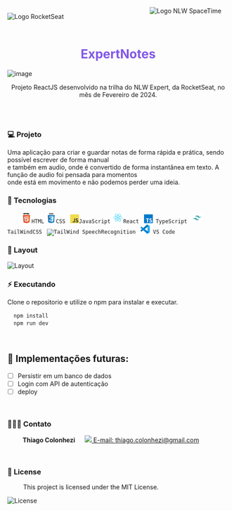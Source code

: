 <!--Banner session-->
<p>
  <img src="https://i.postimg.cc/HnHjH416/rocketseat-logo.png" alt="Logo RocketSeat" width="200" align="left" style="padding-top:13px">
  <img src="https://i.postimg.cc/m2pHLtyQ/nlw-expert.png" alt="Logo NLW SpaceTime" tittle="Logo NLW Expert" width="180" align="right">
</p>
<br><br><br>
<!--About session-->
<h1 align="center" style="color:#8257e6">ExpertNotes</h1>

![image](https://github.com/tcolonhezi/nlw-expert-notes/assets/67389119/75135317-e0a5-4158-9ab9-a2603283092e)

<p align="center">
  Projeto ReactJS desenvolvido na trilha do NLW Expert, da RocketSeat, no mês de Fevereiro de 2024. 
</p>
<br><br>
<!-- Infos do projeto -->
<h3> 💻 Projeto </h3>
<p align="left">
  Uma aplicação para criar e guardar notas de forma rápida e prática, sendo possível escrever de forma manual <br/>
  e também em audio, onde é convertido de forma instantânea em texto. A função de audio foi pensada para momentos <br/> 
  onde está em movimento e não podemos perder uma ideia.
</p>

<!-- Ícones das ferramentas -->
<h3> 🚀 Tecnologias </h3>
<p align="left"> &emsp;&emsp;
  <code><img height="23" src="https://raw.githubusercontent.com/github/explore/80688e429a7d4ef2fca1e82350fe8e3517d3494d/topics/html/html.png" alt="HTML">HTML</code>
  <code><img height="23" src="https://raw.githubusercontent.com/github/explore/80688e429a7d4ef2fca1e82350fe8e3517d3494d/topics/css/css.png" alt="CSS">CSS </code>
  <code><img height="20" src="https://raw.githubusercontent.com/github/explore/80688e429a7d4ef2fca1e82350fe8e3517d3494d/topics/javascript/javascript.png" alt="JavaScript">JavaScript</code>
  <code><img height="25" src="https://raw.githubusercontent.com/github/explore/80688e429a7d4ef2fca1e82350fe8e3517d3494d/topics/react/react.png" alt="React">React </code>
  <code><img height="20" src="https://raw.githubusercontent.com/github/explore/80688e429a7d4ef2fca1e82350fe8e3517d3494d/topics/typescript/typescript.png" alt="TypeScript"> TypeScript </code>
  <code><img height="24" src="https://raw.githubusercontent.com/github/explore/80688e429a7d4ef2fca1e82350fe8e3517d3494d/topics/tailwind/tailwind.png" alt="TailWind"> TailWindCSS </code>
  <code><img height="26" src="https://i.postimg.cc/h42nSbgv/speech-recognition-logo3.png" alt="TailWind"> SpeechRecognition </code>
  <code><img height="21" src="https://raw.githubusercontent.com/github/explore/80688e429a7d4ef2fca1e82350fe8e3517d3494d/topics/visual-studio-code/visual-studio-code.png" alt="VS Code"> VS Code</code>
</p>

<!-- Prints do projeto -->
<h3> 🎯 Layout </h3>

![Layout](https://github.com/tcolonhezi/nlw-expert-notes/assets/67389119/bb09c7a7-0324-465a-bb56-0d2eafcb840c)


<!-- -->
<h3> ⚡ Executando </h3>

Clone o repositorio e utilize o npm para instalar e executar. 

```bash
  npm install
  npm run dev
```
<br>

<h2> 🔮 Implementações futuras: </h2>

- [ ] Persistir em um banco de dados
- [ ] Login com API de autenticação
- [ ] deploy

<br>

<h3> 👩🏼‍💻 Contato </h3>

<p>
  <strong>&emsp; &emsp; Thiago Colonhezi</strong> &emsp;
  <a href="thiago.colonhezi@gmail.com">
    <img width="20" src="https://github.com/tcolonhezi/nlw-expert-notes/assets/67389119/2047b703-512f-4c82-ae2d-f935721701de"/>
    E-mail: thiago.colonhezi@gmail.com
  </a>
</p>

<br>

<!-- Licenças -->
<h3 align="left"> 📝 License </h3>

&emsp; &emsp; This project is licensed under the MIT License.

<img alt="License" src="https://img.shields.io/static/v1?label=license&message=MIT&color=49AA26&labelColor=000000">

<br><br>

<br>
